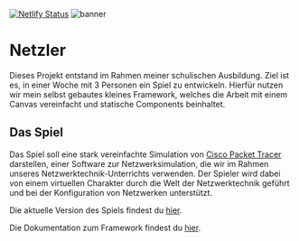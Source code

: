 [![Netlify Status](https://api.netlify.com/api/v1/badges/e39c2ef7-ae80-49ed-a084-6cacabaf3c94/deploy-status)](https://app.netlify.com/sites/netzler/deploys)
![banner](https://github.com/Madu-de/netzler/assets/85842735/35c69057-5ff9-478b-bfc1-bc5f5b8e8251)
# Netzler
Dieses Projekt entstand im Rahmen meiner schulischen Ausbildung. Ziel ist es, in einer Woche mit 3 Personen ein Spiel zu entwickeln.
Hierfür nutzen wir mein selbst gebautes kleines Framework, welches die Arbeit mit einem Canvas vereinfacht und statische Components beinhaltet.

## Das Spiel
Das Spiel soll eine stark vereinfachte Simulation von [Cisco Packet Tracer](https://www.netacad.com/courses/packet-tracer) darstellen, einer Software zur Netzwerksimulation, die wir im Rahmen unseres Netzwerktechnik-Unterrichts verwenden. Der Spieler wird dabei von einem virtuellen Charakter durch die Welt der Netzwerktechnik geführt und bei der Konfiguration von Netzwerken unterstützt.

Die aktuelle Version des Spiels findest du [hier](https://rbz-netzler.de).

Die Dokumentation zum Framework findest du [hier](https://github.com/Madu-de/madu-framework/blob/main/README.md).
